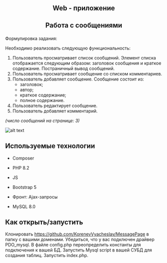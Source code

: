 ## <p align='center'>Web - приложение</p>

## <p align='center'> Работа с сообщениями </p>

Формулировка задания:

Необходимо реализовать следующую функциональность:

1. Пользователь просматривает список сообщений. Элемент списка отображается
   следующим образом: заголовок сообщения и краткое содержание. Постраничный вывод
   сообщений.
2. Пользователь просматривает сообщение со списком комментариев.
3. Пользователь добавляет сообщение. Сообщение состоит из:
   + заголовок;
   + автор;
   + краткое содержание;
   + полное содержание.
4. Пользователь редактирует сообщение.
5. Пользователь добавляет комментарий.

*(число сообщений на странице: 3)*

![alt text](./pictures/printscreen.png)

## Используемые технологии

* Composer

* PHP 8.2

* JS

* Bootstrap 5

* Фронт: Ajax-запросы

* MySQL 8.0


## Как открыть/запустить

Клонировать https://github.com/KorenevVyacheslav/MessagePage в папку c вашими доменами. 
Убедиться, что у вас подключен драйвер PDO_mysql. В файле config.php переопределить константы для подключения к вашей БД. 
Запустить Mysql script в вашей СУБД для создания таблиц. Запустить index.php.
